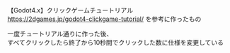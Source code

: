 【Godot4.x】クリックゲームチュートリアル  
https://2dgames.jp/godot4-clickgame-tutorial/ を参考に作ったもの  
  
一度チュートリアル通りに作った後、  
すべてクリックしたら終了から10秒間でクリックした数に仕様を変更している  
